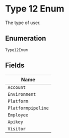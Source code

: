 
# Type 12 Enum

The type of user.

## Enumeration

`Type12Enum`

## Fields

| Name |
|  --- |
| `Account` |
| `Environment` |
| `Platform` |
| `Platformpipeline` |
| `Employee` |
| `Apikey` |
| `Visitor` |


